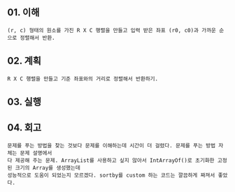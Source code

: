 ## 01. 이해
    (r, c) 형태의 원소를 가진 R X C 행렬을 만들고 입력 받은 좌표 (r0, c0)과 가까운 순으로 정렬해서 반환.
       
## 02. 계획
    R X C 행렬을 만들고 기준 좌표와의 거리로 정렬해서 반환하기.
    
## 03. 실행

## 04. 회고
    문제를 푸는 방법을 찾는 것보다 문제를 이해하는데 시간이 더 걸렸다. 문제를 푸는 방법 자체는 문제 설명에서
    다 제공해 주는 문제. ArrayList를 사용하고 싶지 않아서 IntArrayOf()로 초기화한 고정된 크기의 Array를 생성했는데
    성능적으로 도움이 되었는지 모르겠다. sortby를 custom 하는 코드는 깔끔하게 짜져서 좋았다.
    